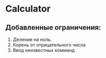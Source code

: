 # Calculator

## Добавленные ограничения:
 1. Деление на ноль.
 2. Корень от отрицательного числа
 3. Ввод неизвестных комманд
